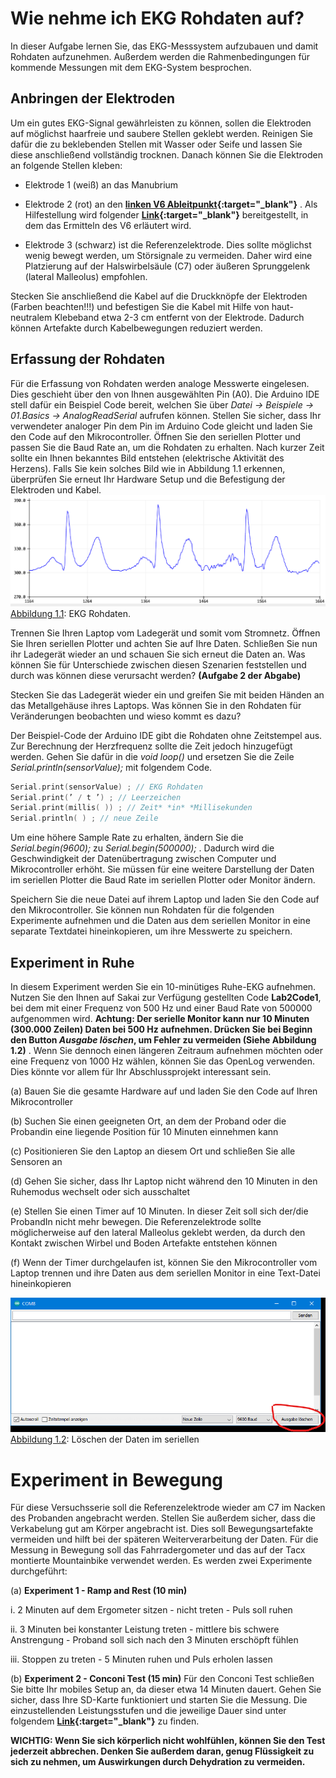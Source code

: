 # **Wie nehme ich EKG Rohdaten auf?**

In dieser Aufgabe lernen Sie, das EKG-Messsystem aufzubauen und damit Rohdaten aufzunehmen. Außerdem werden die Rahmenbedingungen für kommende
Messungen mit dem EKG-System besprochen.

## **Anbringen der Elektroden**
Um ein gutes EKG-Signal gewährleisten zu können, sollen die Elektroden
auf möglichst haarfreie und saubere Stellen geklebt werden. Reinigen Sie
dafür die zu beklebenden Stellen mit Wasser oder Seife und lassen Sie diese
anschließend vollständig trocknen. Danach können Sie die Elektroden an
folgende Stellen kleben:

- Elektrode 1 (weiß) an das Manubrium

- Elektrode 2 (rot) an den **[linken V6 Ableitpunkt](https://en.wikipedia.org/wiki/Electrocardiography#/media/File:Precordial_leads_in_ECG.png){:target="_blank"}** . Als Hilfestellung wird folgender **[Link](https://en.wikipedia.org/wiki/Electrocardiography#/media/File:Precordial_leads_in_ECG.png){:target="_blank"}** bereitgestellt, in dem das Ermitteln des V6
erläutert wird.

- Elektrode 3 (schwarz) ist die Referenzelektrode. Dies sollte möglichst
wenig bewegt werden, um Störsignale zu vermeiden. Daher wird eine
Platzierung auf der Halswirbelsäule (C7) oder äußeren Sprunggelenk
(lateral Malleolus) empfohlen.

Stecken Sie anschließend die Kabel auf die Druckknöpfe der Elektroden
(Farben beachten!!!) und befestigen Sie die Kabel mit Hilfe von haut-neutralem
Klebeband etwa 2-3 cm entfernt von der Elektrode. Dadurch können Artefakte durch Kabelbewegungen reduziert werden.

## **Erfassung der Rohdaten**
Für die Erfassung von Rohdaten werden analoge Messwerte eingelesen. Dies
geschieht über den von Ihnen ausgewählten Pin (A0). Die Arduino IDE
stell dafür ein Beispiel Code bereit, welchen Sie über *Datei →* *Beispiele*
*→* *01.Basics →* *AnalogReadSerial* aufrufen können. Stellen Sie sicher, dass
Ihr verwendeter analoger Pin dem Pin im Arduino Code gleicht und laden
Sie den Code auf den Mikrocontroller. Öffnen Sie den seriellen Plotter und
passen Sie die Baud Rate an, um die Rohdaten zu erhalten. Nach kurzer
Zeit sollte ein Ihnen bekanntes Bild entstehen (elektrische Aktivität des
Herzens). Falls Sie kein solches Bild wie in Abbildung 1.1 erkennen, überprüfen Sie erneut Ihr Hardware Setup und die Befestigung der Elektroden
und Kabel.
![Abbildung 1.1](../assets/img/ekgRoh.bmp)
[Abbildung 1.1](../assets/img/ekgRoh.bmp): EKG Rohdaten.


Trennen Sie Ihren Laptop vom Ladegerät und somit vom Stromnetz. Öffnen Sie Ihren seriellen Plotter und achten Sie auf Ihre Daten. Schließen Sie nun ihr Ladegerät wieder an und schauen Sie sich erneut die Daten an.
Was können Sie für Unterschiede zwischen diesen Szenarien feststellen und
durch was können diese verursacht werden? **(Aufgabe 2 der Abgabe)**

Stecken Sie das Ladegerät wieder ein und greifen Sie mit beiden Händen
an das Metallgehäuse ihres Laptops. Was können Sie in den Rohdaten für
Veränderungen beobachten und wieso kommt es dazu?

Der Beispiel-Code der Arduino IDE gibt die Rohdaten ohne Zeitstempel
aus. Zur Berechnung der Herzfrequenz sollte die Zeit jedoch hinzugefügt
werden. Gehen Sie dafür in die *void loop()* und ersetzen Sie die Zeile
*Serial.println(sensorValue);* mit folgendem Code.

````c
Serial.print(sensorValue) ; // EKG Rohdaten
Serial.print(’ / t ’) ; // Leerzeichen
Serial.print(millis( )) ; // Zeit* *in* *Millisekunden
Serial.println( ) ; // neue Zeile
````
Um eine höhere Sample Rate zu erhalten, ändern Sie die *Serial.begin(9600);*
zu *Serial.begin(500000);* . Dadurch wird die Geschwindigkeit der Datenübertragung zwischen Computer und Mikrocontroller erhöht. Sie müssen für eine
weitere Darstellung der Daten im seriellen Plotter die Baud Rate im seriellen Plotter oder Monitor ändern.

Speichern Sie die neue Datei auf ihrem Laptop und laden Sie den Code auf
den Mikrocontroller. Sie können nun Rohdaten für die folgenden Experimente aufnehmen und die Daten aus dem seriellen Monitor in eine separate
Textdatei hineinkopieren, um ihre Messwerte zu speichern.

## **Experiment in Ruhe**
In diesem Experiment werden Sie ein 10-minütiges Ruhe-EKG aufnehmen.
Nutzen Sie den Ihnen auf Sakai zur Verfügung gestellten Code **Lab2Code1**,
bei dem mit einer Frequenz von 500 Hz und einer Baud Rate von 500000
aufgenommen wird. **Achtung: Der serielle Monitor kann nur 10 Minuten (300.000 Zeilen) Daten bei 500 Hz aufnehmen. Drücken Sie bei Beginn den Button *Ausgabe löschen*, um Fehler zu vermeiden (Siehe Abbildung 1.2)** . Wenn Sie dennoch einen längeren Zeitraum aufnehmen möchten oder eine Frequenz von 1000 Hz wählen, können Sie das OpenLog verwenden. Dies könnte vor allem für Ihr Abschlussprojekt interessant sein.

(a) Bauen Sie die gesamte Hardware auf und laden Sie den Code auf Ihren
Mikrocontroller

(b) Suchen Sie einen geeigneten Ort, an dem der Proband oder die Probandin eine liegende Position für 10 Minuten einnehmen kann

(c) Positionieren Sie den Laptop an diesem Ort und schließen Sie alle
Sensoren an

(d) Gehen Sie sicher, dass Ihr Laptop nicht während den 10 Minuten in
den Ruhemodus wechselt oder sich ausschaltet

(e) Stellen Sie einen Timer auf 10 Minuten. In dieser Zeit soll sich der/die
ProbandIn nicht mehr bewegen. Die Referenzelektrode sollte möglicherweise auf den lateral Malleolus geklebt werden, da durch den Kontakt zwischen Wirbel und Boden Artefakte entstehen können

(f) Wenn der Timer durchgelaufen ist, können Sie den Mikrocontroller
vom Laptop trennen und ihre Daten aus dem seriellen Monitor in eine
Text-Datei hineinkopieren

![Abbildung 1.2](../assets/img/comDelAu.bmp)
[Abbildung 1.2](./assets/img/comDelAu.bmp): Löschen der Daten im seriellen 

# **Experiment in Bewegung**
Für diese Versuchsserie soll die Referenzelektrode wieder am C7 im
Nacken des Probanden angebracht werden. Stellen Sie außerdem sicher, dass
die Verkabelung gut am Körper angebracht ist. Dies soll Bewegungsartefakte vermeiden und hilft bei der späteren Weiterverarbeitung der Daten. Für
die Messung in Bewegung soll das Fahrradergometer und das auf der Tacx
montierte Mountainbike verwendet werden. Es werden zwei Experimente
durchgeführt:

(a) **Experiment 1 - Ramp and Rest (10 min)**

i. 2 Minuten auf dem Ergometer sitzen - nicht treten - Puls soll
ruhen

ii. 3 Minuten bei konstanter Leistung treten - mittlere bis schwere
Anstrengung - Proband soll sich nach den 3 Minuten erschöpft
fühlen

iii. Stoppen zu treten - 5 Minuten ruhen und Puls erholen lassen

(b) **Experiment 2 - Conconi Test (15 min)**
Für den Conconi Test schließen Sie bitte Ihr mobiles Setup an, da dieser etwa 14 Minuten dauert. Gehen Sie sicher, dass Ihre SD-Karte
funktioniert und starten Sie die Messung. Die einzustellenden Leistungsstufen und die jeweilige Dauer sind unter folgendem **[Link](https://de.wikipedia.org/wiki/Conconi-Test#:~:text=Der%20Conconi%2DTest%20ist%20eine,an%20der%20anaeroben%20Schwelle%20festzustellen.){:target="_blank"}** zu finden.

**WICHTIG: Wenn Sie sich körperlich nicht wohlfühlen, können Sie den Test jederzeit abbrechen. Denken Sie außerdem daran, genug Flüssigkeit zu sich zu nehmen, um Auswirkungen durch Dehydration zu vermeiden.**